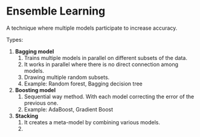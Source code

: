 # Ensemble Learning

A technique where multiple models participate to increase accuracy.

Types:

1. **Bagging model**
    1. Trains multiple models in parallel on different subsets of the data.
    2. It works in parallel where there is no direct connection among models.
    3. Drawing multiple random subsets.
    4. Example: Random forest, Bagging decision tree
2. **Boosting model**
    1. Sequential way method. With each model correcting the error of the previous one.
    2. Example: AdaBoost, Gradient Boost
3. **Stacking**
    1. It creates a meta-model by combining various models.
    2. 
